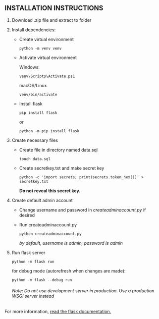 
## INSTALLATION INSTRUCTIONS

1. Download .zip file and extract to folder
2. Install dependencies:
    - Create virtual environment

        `python -m venv venv`

    - Activate virtual environment

        Windows:

        `venv\Scripts\Activate.ps1`

        macOS/Linux

        `venv/bin/activate`

    - Install flask

        `pip install flask`
        
        or

        `python -m pip install flask`

3. Create necessary files
    - Create file in directory named data.sql

        `touch data.sql`

    - Create secretkey.txt and make secret key

        `python -c 'import secrets; print(secrets.token_hex())' > secretkey.txt`

        **Do not reveal this secret key.**

4. Create default admin account
    - Change username and password in *createadminaccount.py* if desired
    - Run createadminaccount.py

        `python createadminaccount.py`

        *by default, username is admin, password is admin*

5. Run flask server
    
    `python -m flask run`

    for debug mode (autorefresh when changes are made):

    `python -m flask --debug run`

    ###### Note: Do not use development server in production. Use a production WSGI server instead

For more information, [read the flask documentation.](https://flask.palletsprojects.com/en/2.3.x/)